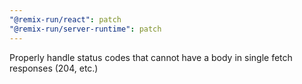 ```yaml
---
"@remix-run/react": patch
"@remix-run/server-runtime": patch
---
```


Properly handle status codes that cannot have a body in single fetch responses (204, etc.)
